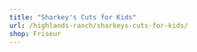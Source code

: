 ```yaml
---
title: "Sharkey's Cuts for Kids"
url: /highlands-ranch/sharkeys-cuts-for-kids/
shop: Friseur
---
```

